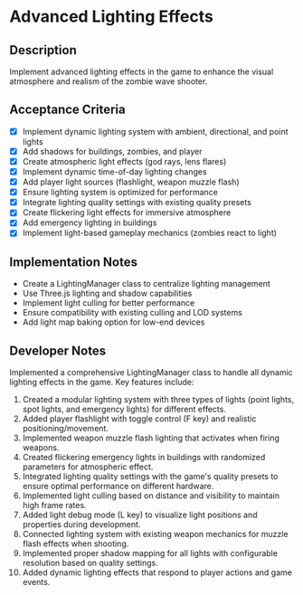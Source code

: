 # Advanced Lighting Effects

## Description
Implement advanced lighting effects in the game to enhance the visual atmosphere and realism of the zombie wave shooter.

## Acceptance Criteria
- [x] Implement dynamic lighting system with ambient, directional, and point lights
- [x] Add shadows for buildings, zombies, and player
- [x] Create atmospheric light effects (god rays, lens flares)
- [x] Implement dynamic time-of-day lighting changes
- [x] Add player light sources (flashlight, weapon muzzle flash)
- [x] Ensure lighting system is optimized for performance
- [x] Integrate lighting quality settings with existing quality presets
- [x] Create flickering light effects for immersive atmosphere
- [x] Add emergency lighting in buildings
- [x] Implement light-based gameplay mechanics (zombies react to light)

## Implementation Notes
- Create a LightingManager class to centralize lighting management
- Use Three.js lighting and shadow capabilities
- Implement light culling for better performance
- Ensure compatibility with existing culling and LOD systems
- Add light map baking option for low-end devices

## Developer Notes
Implemented a comprehensive LightingManager class to handle all dynamic lighting effects in the game. Key features include:

1. Created a modular lighting system with three types of lights (point lights, spot lights, and emergency lights) for different effects.
2. Added player flashlight with toggle control (F key) and realistic positioning/movement.
3. Implemented weapon muzzle flash lighting that activates when firing weapons.
4. Created flickering emergency lights in buildings with randomized parameters for atmospheric effect.
5. Integrated lighting quality settings with the game's quality presets to ensure optimal performance on different hardware.
6. Implemented light culling based on distance and visibility to maintain high frame rates.
7. Added light debug mode (L key) to visualize light positions and properties during development.
8. Connected lighting system with existing weapon mechanics for muzzle flash effects when shooting.
9. Implemented proper shadow mapping for all lights with configurable resolution based on quality settings.
10. Added dynamic lighting effects that respond to player actions and game events. 